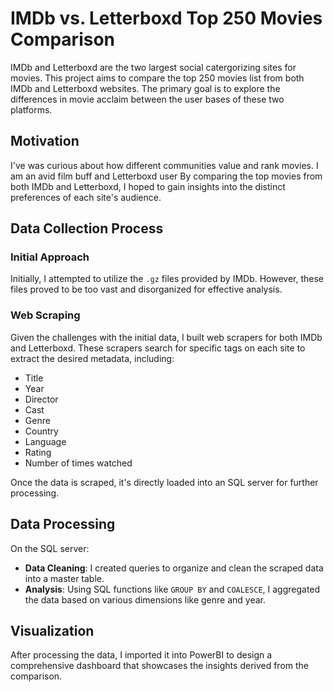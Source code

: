 # IMDb vs. Letterboxd Top 250 Movies Comparison

IMDb and Letterboxd are the two largest social catergorizing sites for movies. This project aims to compare the top 250 movies list from both IMDb and Letterboxd websites. The primary goal is to explore the differences in movie acclaim between the user bases of these two platforms.

## Motivation

I've was curious about how different communities value and rank movies. I am an avid film buff and Letterboxd user By comparing the top movies from both IMDb and Letterboxd, I hoped to gain insights into the distinct preferences of each site's audience.

## Data Collection Process

### Initial Approach

Initially, I attempted to utilize the `.gz` files provided by IMDb. However, these files proved to be too vast and disorganized for effective analysis.

### Web Scraping

Given the challenges with the initial data, I built web scrapers for both IMDb and Letterboxd. These scrapers search for specific tags on each site to extract the desired metadata, including:

- Title
- Year
- Director
- Cast
- Genre
- Country
- Language
- Rating
- Number of times watched

Once the data is scraped, it's directly loaded into an SQL server for further processing.

## Data Processing

On the SQL server:

- **Data Cleaning**: I created queries to organize and clean the scraped data into a master table.
- **Analysis**: Using SQL functions like `GROUP BY` and `COALESCE`, I aggregated the data based on various dimensions like genre and year.

## Visualization

After processing the data, I imported it into PowerBI to design a comprehensive dashboard that showcases the insights derived from the comparison.
